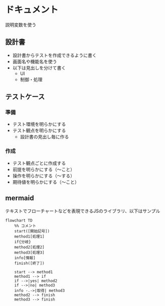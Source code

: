 # ドキュメント
説明変数を使う

## 設計書
* 設計書からテストを作成できるように書く
* 画面名や機能名を使う
* 以下は見出しを分けて書く
    * UI
    * 制御・処理

## テストケース
### 準備
* テスト環境を明らかにする
* テスト観点を明らかにする
    * 設計書の見出し毎に作る

### 作成
* テスト観点ごとに作成する
* 前提を明らかにする（〜こと）
* 操作を明らかにする（〜する）
* 期待値を明らかにする（〜こと）

## mermaid
テキストでフローチャートなどを表現できるJSのライブラリ、以下はサンプル
```mermaid
flowchart TD
    %% コメント
    start([開始記号])
    method1[処理1]
    if{分岐}
    method2[処理2]
    method3[処理3]
    info[情報]
    finish([終了])

    start --> method1
    method1 --> if
    if -->|yes| method2
    if -->|no| method3
    info -.->|取得| method3
    method2 --> finish
    method3 --> finish
```

